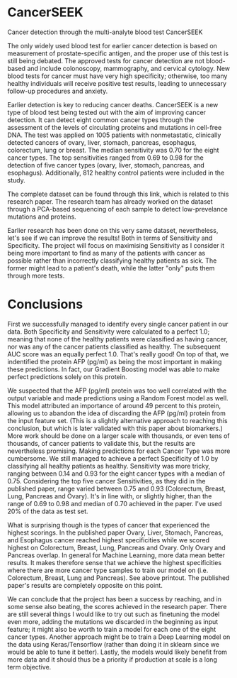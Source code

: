 # CancerSEEK
Cancer detection through the multi-analyte blood test CancerSEEK

The only widely used blood test for earlier cancer detection is based on measurement of prostate-specific antigen, and the proper use of this test is still being debated. The approved tests for cancer detection are not blood-based and include colonoscopy, mammography, and cervical cytology. New blood tests for cancer must have very high specificity; otherwise, too many healthy individuals will receive positive test results, leading to unnecessary follow-up procedures and anxiety.

Earlier detection is key to reducing cancer deaths. CancerSEEK is a new type of blood test being tested out with the aim of improving cancer detection. It can detect eight common cancer types through the assessment of the levels of circulating proteins and mutations in cell-free DNA. The test was applied on 1005 patients with nonmetastatic, clinically detected cancers of ovary, liver, stomach, pancreas, esophagus, colorectum, lung or breast. The median sensitivity was 0.70 for the eight cancer types. The top sensitivities ranged from 0.69 to 0.98 for the detection of five cancer types (ovary, liver, stomach, pancreas, and esophagus). Additionally, 812 healthy control patients were included in the study.


The complete dataset can be found through this link, which is related to this research paper. The research team has already worked on the dataset through a PCA-based sequencing of each sample to detect low-prevelance mutations and proteins.


Earlier research has been done on this very same dataset, nevertheless, let's see if we can improve the results! Both in terms of Sensitivity and Specificity. The project will focus on maximising Sensitivity as I consider it being more important to find as many of the patients with cancer as possible rather than incorrectly classifying healthy patients as sick. The former might lead to a patient's death, while the latter "only" puts them through more tests.



# Conclusions

First we successfully managed to identify every single cancer patient in our data. Both Specificity and Sensitivity were calculated to a perfect 1.0; meaning that none of the healthy patients were classified as having cancer, nor was any of the cancer patients classified as healthy. The subsequent AUC score was an equally perfect 1.0. That's really good! On top of that, we indentified the protein AFP (pg/ml) as being the most important in making these predictions. In fact, our Gradient Boosting model was able to make perfect predictions solely on this protein.


We suspected that the AFP (pg/ml) protein was too well correlated with the output variable and made predictions using a Random Forest model as well. This model attributed an importance of around 49 percent to this protein, allowing us to abandon the idea of discarding the AFP (pg/ml) protein from the input feature set. (This is a slightly alternative approach to reaching this conclusion, but which is later validated with this paper about biomarkers.) More work should be done on a larger scale with thousands, or even tens of thousands, of cancer patients to validate this, but the results are nevertheless promising.
Making predictions for each Cancer Type was more cumbersome. We still managed to achieve a perfect Specificity of 1.0 by classifying all healthy patients as healthy. Sensitivity was more tricky, ranging between 0.14 and 0.93 for the eight cancer types with a median of 0.75. Considering the top five cancer Sensitivities, as they did in the published paper, range varied between 0.75 and 0.93 (Colorectum, Breast, Lung, Pancreas and Ovary). It's in line with, or slightly higher, than the range of 0.69 to 0.98 and median of 0.70 achieved in the paper. I've used 20% of the data as test set.


What is surprising though is the types of cancer that experienced the highest scorings. In the published paper Ovary, Liver, Stomach, Pancreas, and Esophagus cancer reached highest specificities while we scored highest on Colorectum, Breast, Lung, Pancreas and Ovary. Only Ovary and Pancreas overlap. In general for Machine Learning, more data mean better results. It makes therefore sense that we achieve the highest specificities where there are more cancer type samples to train our model on (i.e. Colorectum, Breast, Lung and Pancreas). See above printout. The published paper's results are completely opposite on this point.


We can conclude that the project has been a success by reaching, and in some sense also beating, the scores achieved in the research paper. There are still several things I would like to try out such as finetuning the model even more, adding the mutations we discarded in the beginning as input feature; it might also be worth to train a model for each one of the eight cancer types. Another approach might be to train a Deep Learning model on the data using Keras/Tensorflow (rather than doing it in sklearn since we would be able to tune it better). Lastly, the models would likely benefit from more data and it should thus be a priority if production at scale is a long term objective.

